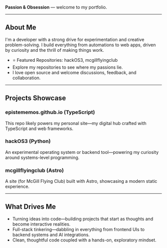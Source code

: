 **Passion & Obsession** — welcome to my portfolio.

---

##  About Me

I'm a developer with a strong drive for experimentation and creative problem-solving. I build everything from automations to web apps, driven by curiosity and the thrill of making things work.

- ⭐ Featured Repositories: hackOS3, mcgillflyingclub
-  Explore my repositories to see where my passions lie.
-  I love open source and welcome discussions, feedback, and collaboration.

---

##  Projects Showcase



### **epistememos.github.io** (TypeScript)
This repo likely powers my personal site—my digital hub crafted with TypeScript and web frameworks.

### **hackOS3** (Python)
An experimental operating system or backend tool—powering my curiosity around systems-level programming.

### **mcgillflyingclub** (Astro)
A site (for McGill Flying Club) built with Astro, showcasing a modern static experience.

---

##  What Drives Me

- Turning ideas into code—building projects that start as thoughts and become interactive realities.
- Full-stack tinkering—dabbling in everything from frontend UIs to backend systems and AI integrations.
- Clean, thoughtful code coupled with a hands-on, exploratory mindset.

